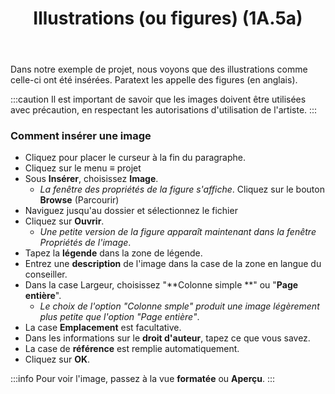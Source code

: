 ﻿---
title: Illustrations (ou figures) (1A.5a)
---
Dans notre exemple de projet, nous voyons que des illustrations comme celle-ci ont été insérées. Paratext les appelle des figures (en anglais).

:::caution
Il est important de savoir que les images doivent être utilisées avec précaution, en respectant les autorisations d'utilisation de l'artiste.
:::
### Comment insérer une image

- Cliquez pour placer le curseur à la fin du paragraphe.
- Cliquez sur le menu ≡ projet
- Sous **Insérer**, choisissez **Image**.
    -  *La fenêtre des propriétés de la figure s'affiche*.
 Cliquez sur le bouton **Browse** (Parcourir)
- Naviguez jusqu'au dossier et sélectionnez le fichier
- Cliquez sur **Ouvrir**.
    -  *Une petite version de la figure apparaît maintenant dans la fenêtre Propriétés de l'image*.
- Tapez la **légende** dans la zone de légende.
- Entrez une **description** de l'image dans la case de la zone en langue du conseiller.
- Dans la case Largeur, choisissez "**Colonne simple **" ou "**Page entière**".
    -  *Le choix de l'option "Colonne smple" produit une image légèrement plus petite que l'option "Page entière"*.
- La case **Emplacement** est facultative.
- Dans les informations sur le **droit d'auteur**, tapez ce que vous savez.
-  La case de **référence** est remplie automatiquement.
- Cliquez sur **OK**.

:::info
Pour voir l'image, passez à la vue **formatée** ou **Aperçu**.
:::